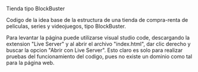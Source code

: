 Tienda tipo BlockBuster

Codigo de la idea base de la estructura de una tienda de compra-renta de peliculas, series y videojuegos, tipo BlockBuster.

Para levantar la página puede utilizarse visual studio code, descargando la extension "Live Server" y al abrir el archivo "index.html", dar clic derecho y buscar la opcion "Abrir con Live Server". 
Esto claro es solo para realizar pruebas del funcionamiento del codigo, pues no existe un dominio como tal para la página web.
